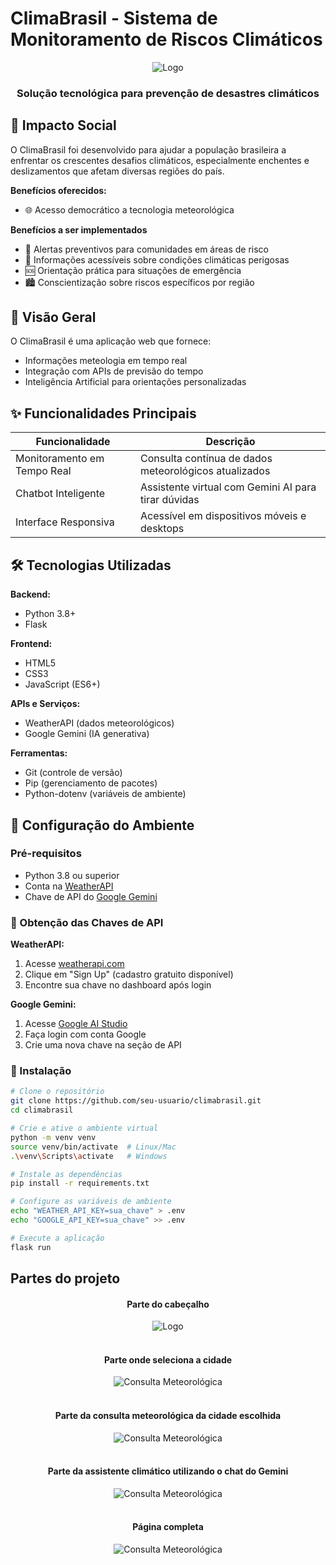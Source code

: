 # ClimaBrasil - Sistema de Monitoramento de Riscos Climáticos

<div align="center">
  <img src="./static/images/logo.png" alt="Logo"/>
  <h3>Solução tecnológica para prevenção de desastres climáticos</h3>
</div>

## 🌟 Impacto Social

O ClimaBrasil foi desenvolvido para ajudar a população brasileira a enfrentar os crescentes desafios climáticos, especialmente enchentes e deslizamentos que afetam diversas regiões do país.

**Benefícios oferecidos:**

- 🌐 Acesso democrático a tecnologia meteorológica

**Benefícios a ser implementados**

- 🚨 Alertas preventivos para comunidades em áreas de risco
- 📱 Informações acessíveis sobre condições climáticas perigosas
- 🆘 Orientação prática para situações de emergência
- 🏙️ Conscientização sobre riscos específicos por região

## 📌 Visão Geral

O ClimaBrasil é uma aplicação web que fornece:

- Informações meteologia em tempo real
- Integração com APIs de previsão do tempo
- Inteligência Artificial para orientações personalizadas

## ✨ Funcionalidades Principais

| Funcionalidade              | Descrição                                             |
| --------------------------- | ----------------------------------------------------- |
| Monitoramento em Tempo Real | Consulta contínua de dados meteorológicos atualizados |
| Chatbot Inteligente         | Assistente virtual com Gemini AI para tirar dúvidas   |
| Interface Responsiva        | Acessível em dispositivos móveis e desktops           |

## 🛠 Tecnologias Utilizadas

**Backend:**

- Python 3.8+
- Flask

**Frontend:**

- HTML5
- CSS3
- JavaScript (ES6+)

**APIs e Serviços:**

- WeatherAPI (dados meteorológicos)
- Google Gemini (IA generativa)

**Ferramentas:**

- Git (controle de versão)
- Pip (gerenciamento de pacotes)
- Python-dotenv (variáveis de ambiente)

## 🔧 Configuração do Ambiente

### Pré-requisitos

- Python 3.8 ou superior
- Conta na [WeatherAPI](https://www.weatherapi.com/)
- Chave de API do [Google Gemini](https://ai.google.dev/)

### 🔑 Obtenção das Chaves de API

**WeatherAPI:**

1. Acesse [weatherapi.com](https://www.weatherapi.com/)
2. Clique em "Sign Up" (cadastro gratuito disponível)
3. Encontre sua chave no dashboard após login

**Google Gemini:**

1. Acesse [Google AI Studio](https://aistudio.google.com/)
2. Faça login com conta Google
3. Crie uma nova chave na seção de API

### 🚀 Instalação

```bash
# Clone o repositório
git clone https://github.com/seu-usuario/climabrasil.git
cd climabrasil

# Crie e ative o ambiente virtual
python -m venv venv
source venv/bin/activate  # Linux/Mac
.\venv\Scripts\activate   # Windows

# Instale as dependências
pip install -r requirements.txt

# Configure as variáveis de ambiente
echo "WEATHER_API_KEY=sua_chave" > .env
echo "GOOGLE_API_KEY=sua_chave" >> .env

# Execute a aplicação
flask run
```

## Partes do projeto

<div align="center">
  <h4>Parte do cabeçalho</h4>
  <img src="./static/images/logo.png" alt="Logo"/>
</div>

<br>

<div align="center">
  <h4>Parte onde seleciona a cidade</h4>
  <img src="./static/images/consulta.png" alt="Consulta Meteorológica"/>
</div>

<br>

<div align="center">
  <h4>Parte da consulta meteorológica da cidade escolhida</h4>
  <img src="./static/images/resultado.png" alt="Consulta Meteorológica"/>
</div>

<br>

<div align="center">
  <h4>Parte da assistente climático utilizando o chat do Gemini</h4>
  <img src="./static/images/assistente.png" alt="Consulta Meteorológica"/>
</div>

<br>

<div align="center">
  <h4>Página completa</h4>
  <img src="./static/images/pagina.png" alt="Consulta Meteorológica"/>
</div>
